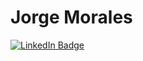 #  Jorge Morales

<div id="badges">
  <a href="https://www.linkedin.com/in/jorge-morales-4568331b7/">
    <img src="https://img.shields.io/badge/LinkedIn-blue?style=for-the-badge&logo=linkedin&logoColor=white" alt="LinkedIn Badge"/>
  </a>
</div>

